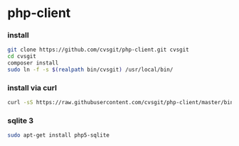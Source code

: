 # php-client

### install
```bash
git clone https://github.com/cvsgit/php-client.git cvsgit
cd cvsgit
composer install
sudo ln -f -s $(realpath bin/cvsgit) /usr/local/bin/
```

### install via curl
```bash 
curl -sS https://raw.githubusercontent.com/cvsgit/php-client/master/bin/get_and_install | sh
```

### sqlite 3
```bash
sudo apt-get install php5-sqlite 
```